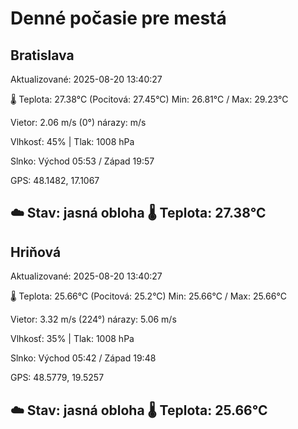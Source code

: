 ﻿# Denné počasie pre mestá

## Bratislava
Aktualizované: 2025-08-20 13:40:27

🌡️ Teplota: 27.38°C 
(Pocitová: 27.45°C)
Min: 26.81°C / Max: 29.23°C

Vietor: 2.06 m/s    (0°) 
nárazy:  m/s

Vlhkosť: 45% | Tlak: 1008 hPa

Slnko: Východ 05:53 / Západ 19:57

GPS: 48.1482, 17.1067

☁️ Stav: jasná obloha        🌡️ Teplota: 27.38°C
---

## Hriňová
Aktualizované: 2025-08-20 13:40:27

🌡️ Teplota: 25.66°C 
(Pocitová: 25.2°C)
Min: 25.66°C / Max: 25.66°C

Vietor: 3.32 m/s (224°)
nárazy: 5.06 m/s

Vlhkosť: 35% | Tlak: 1008 hPa

Slnko: Východ 05:42 / Západ 19:48

GPS: 48.5779, 19.5257

☁️ Stav: jasná obloha        🌡️ Teplota: 25.66°C
---
